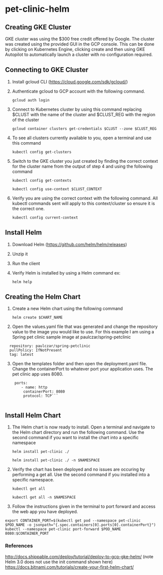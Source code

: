 # pet-clinic-helm

## Creating GKE Cluster
GKE cluster was using the $300 free credit offered by Google. The cluster was created using the provided GUI in the GCP console. 
This can be done by clicking on Kubernetes Engine, clicking create and then using GKE Autopilot to automatically launch a cluster with no configuration required.

## Connecting to GKE Cluster
1. Install gcloud CLI (https://cloud.google.com/sdk/gcloud/)
2. Authenticate gcloud to GCP account with the following command.

    `gcloud auth login`
3. Connect to Kubernetes cluster by using this command replacing $CLUST with the name of the cluster and $CLUST_REG with the region of the cluster
   
    `gcloud container clusters get-credentials $CLUST --zone $CLUST_REG`

4. To see all clusters currently available to you, open a terminal and use this command
   
    `kubectl config get-clusters`

5. Switch to the GKE cluster you just created by finding the correct context for the cluster name from the output of step 4 and using the following command
   
    `kubectl config get-contexts`
    
    `kubectl config use-context $CLUST_CONTEXT `

6. Verify you are using the correct context with the following command. All kubectl commands sent will apply to this context/cluster so ensure it is the correct one.
   
    `kubectl config current-context`

## Install Helm
1. Download Helm (https://github.com/helm/helm/releases)
2. Unzip it
3. Run the client
4. Verify Helm is installed by using a Helm command ex: 
   
   `helm help`

## Creating the Helm Chart
1. Create a new Helm chart using the following command
    
    `helm create $CHART_NAME`

2. Open the values.yaml file that was generated and change the repository value to the image you would like to use. For this example I am using a Spring pet clinic sample image at paulczar/spring-petclinic

```image:
  repository: paulczar/spring-petclinic
  pullPolicy: IfNotPresent
  tag: latest
```
3. Open the templates folder and then open the deployment.yaml file. Change the containerPort to whatever port your application uses. The pet clinic app uses 8080.
   ```
    ports:
       - name: http
        containerPort: 8080
        protocol: TCP```
        
## Install Helm Chart
1. The Helm chart is now ready to install. Open a terminal and navigate to the Helm chart directory and run the following command. Use the second command if you want to install the chart into a specific namespace

   `helm install pet-clinic ./`
   
   `helm install pet-clinic ./ -n $NAMESPACE`

2. Verify the chart has been deployed and no issues are occuring by performing a get all. Use the second command if you installed into a specific namespace.

    `kubectl get all`
    
    `kubectl get all -n $NAMESPACE`

3. Follow the instructions given in the terminal to port forward and access the web app you have deployed. 

  ```export POD_NAME=$(kubectl get pods --namespace pet-clinic -l "app.kubernetes.io/name=petclinic,app.kubernetes.io/instance=pet-clinic" -o jsonpath="{.items[0].metadata.name}")
  export CONTAINER_PORT=$(kubectl get pod --namespace pet-clinic $POD_NAME -o jsonpath="{.spec.containers[0].ports[0].containerPort}")
  kubectl --namespace pet-clinic port-forward $POD_NAME 8080:$CONTAINER_PORT
  ```


### References

http://docs.shippable.com/deploy/tutorial/deploy-to-gcp-gke-helm/ (note Helm 3.0 does not use the init command shown here)
https://docs.bitnami.com/tutorials/create-your-first-helm-chart/

